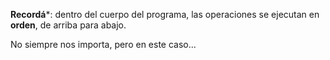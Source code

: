 **Recordá***: dentro del cuerpo del programa, las operaciones se ejecutan en **orden**, de arriba para abajo.

No siempre nos importa, pero en este caso...
